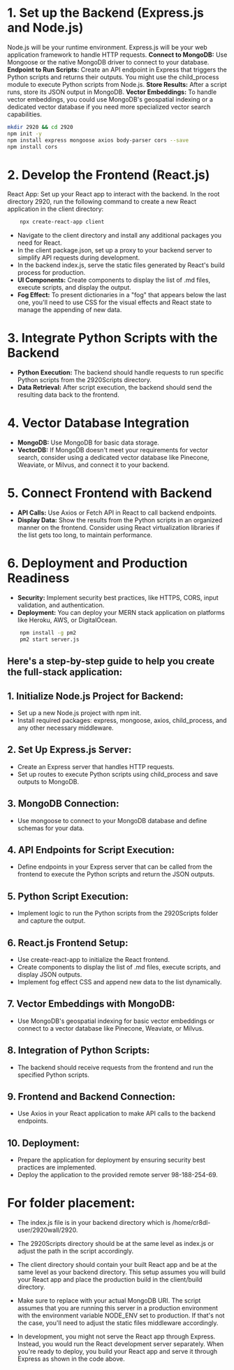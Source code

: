 # 1. Set up the Backend (Express.js and Node.js)

Node.js will be your runtime environment.
Express.js will be your web application framework to handle HTTP requests.
**Connect to MongoDB:** Use Mongoose or the native MongoDB driver to connect to your database.
**Endpoint to Run Scripts:** Create an API endpoint in Express that triggers the Python scripts and returns their outputs. You might use the child_process module to execute Python scripts from Node.js.
**Store Results:** After a script runs, store its JSON output in MongoDB.
**Vector Embeddings:** To handle vector embeddings, you could use MongoDB's geospatial indexing or a dedicated vector database if you need more specialized vector search capabilities.

```bash
mkdir 2920 && cd 2920
npm init -y
npm install express mongoose axios body-parser cors --save
npm install cors
```

# 2. Develop the Frontend (React.js)
React App: Set up your React app to interact with the backend.
In the root directory 2920, run the following command to create a new React application in the client directory:

```bash
    npx create-react-app client
```
- Navigate to the client directory and install any additional packages you need for React.
- In the client package.json, set up a proxy to your backend server to simplify API requests during development.
- In the backend index.js, serve the static files generated by React's build process for production.
- **UI Components:** Create components to display the list of .md files, execute scripts, and display the output.
- **Fog Effect:** To present dictionaries in a "fog" that appears below the last one, you'll need to use CSS for the visual effects and React state to manage the appending of new data.

# 3. Integrate Python Scripts with the Backend
- **Python Execution:** The backend should handle requests to run specific Python scripts from the 2920Scripts directory.
- **Data Retrieval:** After script execution, the backend should send the resulting data back to the frontend.

# 4. Vector Database Integration
- **MongoDB:** Use MongoDB for basic data storage.
- **VectorDB:** If MongoDB doesn't meet your requirements for vector search, consider using a dedicated vector database like Pinecone, Weaviate, or Milvus, and connect it to your backend.

# 5. Connect Frontend with Backend
- **API Calls:** Use Axios or Fetch API in React to call backend endpoints.
- **Display Data:** Show the results from the Python scripts in an organized manner on the frontend. Consider using React virtualization libraries if the list gets too long, to maintain performance.

# 6. Deployment and Production Readiness
- **Security:** Implement security best practices, like HTTPS, CORS, input validation, and authentication.
- **Deployment:** You can deploy your MERN stack application on platforms like Heroku, AWS, or DigitalOcean.

```bash
    npm install -g pm2
    pm2 start server.js
```

## Here's a step-by-step guide to help you create the full-stack application:

## 1. Initialize Node.js Project for Backend:

- Set up a new Node.js project with npm init.
- Install required packages: express, mongoose, axios, child_process, and any other necessary middleware.

## 2. Set Up Express.js Server:

- Create an Express server that handles HTTP requests.
- Set up routes to execute Python scripts using child_process and save outputs to MongoDB.

## 3. MongoDB Connection:

- Use mongoose to connect to your MongoDB database and define schemas for your data.

## 4. API Endpoints for Script Execution:

- Define endpoints in your Express server that can be called from the frontend to execute the Python scripts and return the JSON outputs.

## 5. Python Script Execution:

- Implement logic to run the Python scripts from the 2920Scripts folder and capture the output.

## 6. React.js Frontend Setup:

- Use create-react-app to initialize the React frontend.
- Create components to display the list of .md files, execute scripts, and display JSON outputs.
- Implement fog effect CSS and append new data to the list dynamically.

## 7. Vector Embeddings with MongoDB:

- Use MongoDB's geospatial indexing for basic vector embeddings or connect to a vector database like Pinecone, Weaviate, or Milvus.

## 8. Integration of Python Scripts:

- The backend should receive requests from the frontend and run the specified Python scripts.

## 9. Frontend and Backend Connection:

- Use Axios in your React application to make API calls to the backend endpoints.

## 10. Deployment:

- Prepare the application for deployment by ensuring security best practices are implemented.
- Deploy the application to the provided remote server 98-188-254-69.

# For folder placement:
- The index.js file is in your backend directory which is /home/cr8dl-user/2920wall/2920.
- The 2920Scripts directory should be at the same level as index.js or adjust the path in the script accordingly.
- The client directory should contain your built React app and be at the same level as your backend directory. This setup assumes you will build your React app and place the production build in the client/build directory.

- Make sure to replace <db-uri> with your actual MongoDB URI. The script assumes that you are running this server in a production environment with the environment variable NODE_ENV set to production. If that's not the case, you'll need to adjust the static files middleware accordingly.

- In development, you might not serve the React app through Express. Instead, you would run the React development server separately. When you're ready to deploy, you build your React app and serve it through Express as shown in the code above.